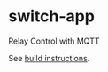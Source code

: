# switch-app
Relay Control with MQTT

See [build instructions](https://mongoose-os.com/docs/mongoose-os/userguide/build.md).